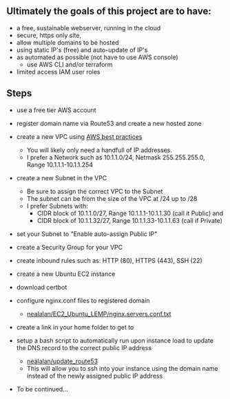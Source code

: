## Ultimately the goals of this project are to have:
 - a free, sustainable webserver, running in the cloud
 - secure, https only site,
 - allow multiple domains to be hosted
 - using static IP's (free) and auto-update of IP's
 - as automated as possible (not have to use AWS console)
	- use AWS CLI and/or terraform
 - limited access IAM user roles

## Steps
 - use a free tier AWS account
 - register domain name via Route53 and create a new hosted zone
 - create a new VPC using [AWS best practices](https://aws.amazon.com/answers/networking/aws-single-vpc-design/)
	- You will likely only need a handfull of IP addresses. 
	- I prefer a Network such as 10.1.1.0/24, Netmask 255.255.255.0, Range 10.1.1.1-10.1.1.254
 - create a new Subnet in the VPC
	- Be sure to assign the correct VPC to the Subnet 
	- The subnet can be from the size of the VPC at /24 up to /28
	- I prefer Subnets with:
		- CIDR block of 10.1.1.0/27, Range 10.1.1.1-10.1.1.30 (call it Public) and 
		- CIDR block of 10.1.1.32/27, Range 10.1.1.33-10.1.1.63 (call if Private)
 - set your Subnet to "Enable auto-assign Public IP"
 - create a Security Group for your VPC
 - create inbound rules such as: HTTP (80), HTTPS (443), SSH (22)

 - create a new Ubuntu EC2 instance
 - download certbot

 - configure nginx.conf files to registered domain
 	- [nealalan/EC2_Ubuntu_LEMP/nginx.servers.conf.txt](./nginx.servers.conf.txt)
 - create a link in your home folder to get to 

 - setup a bash script to automatically run upon instance load to update the DNS record to the correct public IP address
	- [nealalan/update_route53](https://github.com/nealalan/update_route53)
	- This will allow you to ssh into your instance using the domain name instead of the newly assigned public IP address


 - To be continued...
